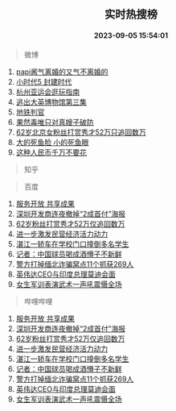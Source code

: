 <div align="center"><h2>实时热搜榜</h2><h4>2023-09-05 15:54:01</h4></div>

> 微博  

1. [papi酱气离婚的又气不离婚的](https://s.weibo.com/weibo?q=%23papi%E9%85%B1%E6%B0%94%E7%A6%BB%E5%A9%9A%E7%9A%84%E5%8F%88%E6%B0%94%E4%B8%8D%E7%A6%BB%E5%A9%9A%E7%9A%84%23&t=31&band_rank=1&Refer=top)<br />
2. [小时代5 封建时代](https://s.weibo.com/weibo?q=%E5%B0%8F%E6%97%B6%E4%BB%A35%20%E5%B0%81%E5%BB%BA%E6%97%B6%E4%BB%A3&t=31&band_rank=2&Refer=top)<br />
3. [杭州亚运会逛玩指南](https://s.weibo.com/weibo?q=%23%E6%9D%AD%E5%B7%9E%E4%BA%9A%E8%BF%90%E4%BC%9A%E9%80%9B%E7%8E%A9%E6%8C%87%E5%8D%97%23&t=31&band_rank=3&Refer=top)<br />
4. [逃出大英博物馆第三集](https://s.weibo.com/weibo?q=%E9%80%83%E5%87%BA%E5%A4%A7%E8%8B%B1%E5%8D%9A%E7%89%A9%E9%A6%86%E7%AC%AC%E4%B8%89%E9%9B%86&t=31&band_rank=4&Refer=top)<br />
5. [地铁判官](https://s.weibo.com/weibo?q=%E5%9C%B0%E9%93%81%E5%88%A4%E5%AE%98&t=31&band_rank=5&Refer=top)<br />
6. [果然毒唯只对真嫂子破防](https://s.weibo.com/weibo?q=%23%E6%9E%9C%E7%84%B6%E6%AF%92%E5%94%AF%E5%8F%AA%E5%AF%B9%E7%9C%9F%E5%AB%82%E5%AD%90%E7%A0%B4%E9%98%B2%23&t=31&band_rank=6&Refer=top)<br />
7. [62岁北京女粉丝打赏秀才52万只追回数万](https://s.weibo.com/weibo?q=%2362%E5%B2%81%E5%8C%97%E4%BA%AC%E5%A5%B3%E7%B2%89%E4%B8%9D%E6%89%93%E8%B5%8F%E7%A7%80%E6%89%8D52%E4%B8%87%E5%8F%AA%E8%BF%BD%E5%9B%9E%E6%95%B0%E4%B8%87%23&t=31&band_rank=7&Refer=top)<br />
8. [大的死鱼脸 小的死鱼眼](https://s.weibo.com/weibo?q=%E5%A4%A7%E7%9A%84%E6%AD%BB%E9%B1%BC%E8%84%B8%20%E5%B0%8F%E7%9A%84%E6%AD%BB%E9%B1%BC%E7%9C%BC&t=31&band_rank=8&Refer=top)<br />
9. [这种人民币千万不要花](https://s.weibo.com/weibo?q=%23%E8%BF%99%E7%A7%8D%E4%BA%BA%E6%B0%91%E5%B8%81%E5%8D%83%E4%B8%87%E4%B8%8D%E8%A6%81%E8%8A%B1%23&t=31&band_rank=9&Refer=top)<br />

> 知乎  


> 百度  

1. [服务开放 共享成果](https://www.baidu.com/s?wd=%E6%9C%8D%E5%8A%A1%E5%BC%80%E6%94%BE+%E5%85%B1%E4%BA%AB%E6%88%90%E6%9E%9C&sa=fyb_news&rsv_dl=fyb_news)<br />
2. [深圳开发商连夜撤掉“2成首付”海报](https://www.baidu.com/s?wd=%E6%B7%B1%E5%9C%B3%E5%BC%80%E5%8F%91%E5%95%86%E8%BF%9E%E5%A4%9C%E6%92%A4%E6%8E%89%E2%80%9C2%E6%88%90%E9%A6%96%E4%BB%98%E2%80%9D%E6%B5%B7%E6%8A%A5&sa=fyb_news&rsv_dl=fyb_news)<br />
3. [62岁粉丝打赏秀才52万仅追回数万](https://www.baidu.com/s?wd=62%E5%B2%81%E7%B2%89%E4%B8%9D%E6%89%93%E8%B5%8F%E7%A7%80%E6%89%8D52%E4%B8%87%E4%BB%85%E8%BF%BD%E5%9B%9E%E6%95%B0%E4%B8%87&sa=fyb_news&rsv_dl=fyb_news)<br />
4. [进一步激发民营经济活力动力](https://www.baidu.com/s?wd=%E8%BF%9B%E4%B8%80%E6%AD%A5%E6%BF%80%E5%8F%91%E6%B0%91%E8%90%A5%E7%BB%8F%E6%B5%8E%E6%B4%BB%E5%8A%9B%E5%8A%A8%E5%8A%9B&sa=fyb_news&rsv_dl=fyb_news)<br />
5. [湛江一轿车在学校门口撞倒多名学生](https://www.baidu.com/s?wd=%E6%B9%9B%E6%B1%9F%E4%B8%80%E8%BD%BF%E8%BD%A6%E5%9C%A8%E5%AD%A6%E6%A0%A1%E9%97%A8%E5%8F%A3%E6%92%9E%E5%80%92%E5%A4%9A%E5%90%8D%E5%AD%A6%E7%94%9F&sa=fyb_news&rsv_dl=fyb_news)<br />
6. [记者：中国球员喝成酒懵子不新鲜](https://www.baidu.com/s?wd=%E8%AE%B0%E8%80%85%EF%BC%9A%E4%B8%AD%E5%9B%BD%E7%90%83%E5%91%98%E5%96%9D%E6%88%90%E9%85%92%E6%87%B5%E5%AD%90%E4%B8%8D%E6%96%B0%E9%B2%9C&sa=fyb_news&rsv_dl=fyb_news)<br />
7. [警方打掉缅北诈骗窝点11个抓获269人](https://www.baidu.com/s?wd=%E8%AD%A6%E6%96%B9%E6%89%93%E6%8E%89%E7%BC%85%E5%8C%97%E8%AF%88%E9%AA%97%E7%AA%9D%E7%82%B911%E4%B8%AA%E6%8A%93%E8%8E%B7269%E4%BA%BA&sa=fyb_news&rsv_dl=fyb_news)<br />
8. [英伟达CEO与印度总理莫迪会面](https://www.baidu.com/s?wd=%E8%8B%B1%E4%BC%9F%E8%BE%BECEO%E4%B8%8E%E5%8D%B0%E5%BA%A6%E6%80%BB%E7%90%86%E8%8E%AB%E8%BF%AA%E4%BC%9A%E9%9D%A2&sa=fyb_news&rsv_dl=fyb_news)<br />
9. [女生军训表演武术一声吼震慑全场](https://www.baidu.com/s?wd=%E5%A5%B3%E7%94%9F%E5%86%9B%E8%AE%AD%E8%A1%A8%E6%BC%94%E6%AD%A6%E6%9C%AF%E4%B8%80%E5%A3%B0%E5%90%BC%E9%9C%87%E6%85%91%E5%85%A8%E5%9C%BA&sa=fyb_news&rsv_dl=fyb_news)<br />

> 哔哩哔哩  

1. [服务开放 共享成果](https://www.baidu.com/s?wd=%E6%9C%8D%E5%8A%A1%E5%BC%80%E6%94%BE+%E5%85%B1%E4%BA%AB%E6%88%90%E6%9E%9C&sa=fyb_news&rsv_dl=fyb_news)<br />
2. [深圳开发商连夜撤掉“2成首付”海报](https://www.baidu.com/s?wd=%E6%B7%B1%E5%9C%B3%E5%BC%80%E5%8F%91%E5%95%86%E8%BF%9E%E5%A4%9C%E6%92%A4%E6%8E%89%E2%80%9C2%E6%88%90%E9%A6%96%E4%BB%98%E2%80%9D%E6%B5%B7%E6%8A%A5&sa=fyb_news&rsv_dl=fyb_news)<br />
3. [62岁粉丝打赏秀才52万仅追回数万](https://www.baidu.com/s?wd=62%E5%B2%81%E7%B2%89%E4%B8%9D%E6%89%93%E8%B5%8F%E7%A7%80%E6%89%8D52%E4%B8%87%E4%BB%85%E8%BF%BD%E5%9B%9E%E6%95%B0%E4%B8%87&sa=fyb_news&rsv_dl=fyb_news)<br />
4. [进一步激发民营经济活力动力](https://www.baidu.com/s?wd=%E8%BF%9B%E4%B8%80%E6%AD%A5%E6%BF%80%E5%8F%91%E6%B0%91%E8%90%A5%E7%BB%8F%E6%B5%8E%E6%B4%BB%E5%8A%9B%E5%8A%A8%E5%8A%9B&sa=fyb_news&rsv_dl=fyb_news)<br />
5. [湛江一轿车在学校门口撞倒多名学生](https://www.baidu.com/s?wd=%E6%B9%9B%E6%B1%9F%E4%B8%80%E8%BD%BF%E8%BD%A6%E5%9C%A8%E5%AD%A6%E6%A0%A1%E9%97%A8%E5%8F%A3%E6%92%9E%E5%80%92%E5%A4%9A%E5%90%8D%E5%AD%A6%E7%94%9F&sa=fyb_news&rsv_dl=fyb_news)<br />
6. [记者：中国球员喝成酒懵子不新鲜](https://www.baidu.com/s?wd=%E8%AE%B0%E8%80%85%EF%BC%9A%E4%B8%AD%E5%9B%BD%E7%90%83%E5%91%98%E5%96%9D%E6%88%90%E9%85%92%E6%87%B5%E5%AD%90%E4%B8%8D%E6%96%B0%E9%B2%9C&sa=fyb_news&rsv_dl=fyb_news)<br />
7. [警方打掉缅北诈骗窝点11个抓获269人](https://www.baidu.com/s?wd=%E8%AD%A6%E6%96%B9%E6%89%93%E6%8E%89%E7%BC%85%E5%8C%97%E8%AF%88%E9%AA%97%E7%AA%9D%E7%82%B911%E4%B8%AA%E6%8A%93%E8%8E%B7269%E4%BA%BA&sa=fyb_news&rsv_dl=fyb_news)<br />
8. [英伟达CEO与印度总理莫迪会面](https://www.baidu.com/s?wd=%E8%8B%B1%E4%BC%9F%E8%BE%BECEO%E4%B8%8E%E5%8D%B0%E5%BA%A6%E6%80%BB%E7%90%86%E8%8E%AB%E8%BF%AA%E4%BC%9A%E9%9D%A2&sa=fyb_news&rsv_dl=fyb_news)<br />
9. [女生军训表演武术一声吼震慑全场](https://www.baidu.com/s?wd=%E5%A5%B3%E7%94%9F%E5%86%9B%E8%AE%AD%E8%A1%A8%E6%BC%94%E6%AD%A6%E6%9C%AF%E4%B8%80%E5%A3%B0%E5%90%BC%E9%9C%87%E6%85%91%E5%85%A8%E5%9C%BA&sa=fyb_news&rsv_dl=fyb_news)<br />

